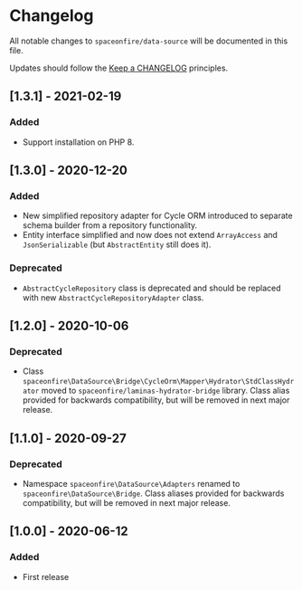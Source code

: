 # Changelog

All notable changes to `spaceonfire/data-source` will be documented in this file.

Updates should follow the [Keep a CHANGELOG](http://keepachangelog.com/) principles.

<!--
## [X.Y.Z] - YYYY-MM-DD
### Added
- Nothing

### Deprecated
- Nothing

### Fixed
- Nothing

### Removed
- Nothing

### Security
- Nothing
-->

## [1.3.1] - 2021-02-19

### Added

- Support installation on PHP 8.

## [1.3.0] - 2020-12-20

### Added

- New simplified repository adapter for Cycle ORM introduced to separate schema builder from a repository functionality.
- Entity interface simplified and now does not extend `ArrayAccess` and `JsonSerializable` (but `AbstractEntity` still
  does it).

### Deprecated

- `AbstractCycleRepository` class is deprecated and should be replaced with new `AbstractCycleRepositoryAdapter` class.

## [1.2.0] - 2020-10-06

### Deprecated

- Class `spaceonfire\DataSource\Bridge\CycleOrm\Mapper\Hydrator\StdClassHydrator` moved to
  `spaceonfire/laminas-hydrator-bridge` library. Class alias provided for backwards compatibility, but will be removed
  in next major release.

## [1.1.0] - 2020-09-27

### Deprecated

- Namespace `spaceonfire\DataSource\Adapters` renamed to `spaceonfire\DataSource\Bridge`. Class aliases provided for
  backwards compatibility, but will be removed in next major release.

## [1.0.0] - 2020-06-12

### Added

- First release

